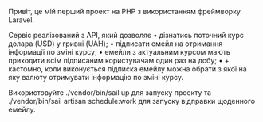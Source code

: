 Привіт, це мій перший проект на PHP з використанням фреймворку Laravel. 

Сервіс реалізований з АРІ, який дозволяє
 • дізнатись поточний курс долара (USD) у гривні (UAH);
 • підписати емейл на отримання інформації по зміні курсу;
 • емейли з актуальним курсом мають приходити всім підписаним користувачам один раз на добу;
 • + кастомно, коли виконується підписка емейлу можна обрати з якої на яку валюту отримувати інформацію по зміні курсу.

Використовуйте 
./vendor/bin/sail up 
для запуску проекту та
./vendor/bin/sail artisan schedule:work 
для запуску відправки щоденного емейлу. 
